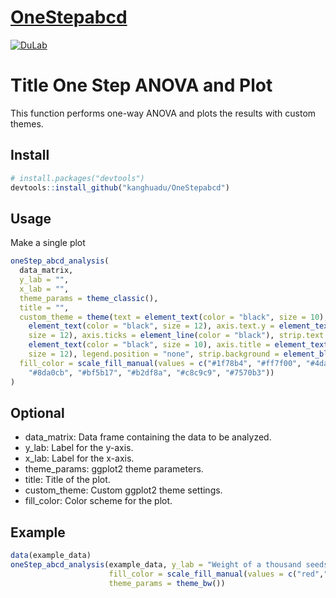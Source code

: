 # [OneStepabcd](https://github.com/kanghuadu/OneStepabcd)
[![DuLab](https://img.shields.io/badge/DuLab-github-blue?logo=github)](https://github.com/kanghuadu)

# Title One Step ANOVA and Plot
This function performs one-way ANOVA and plots the results with custom themes.

## Install 
```R
# install.packages("devtools")
devtools::install_github("kanghuadu/OneStepabcd")
```

## Usage
Make a single plot
```R
oneStep_abcd_analysis(
  data_matrix,
  y_lab = "",
  x_lab = "",
  theme_params = theme_classic(),
  title = "",
  custom_theme = theme(text = element_text(color = "black", size = 10), axis.text.x =
    element_text(color = "black", size = 12), axis.text.y = element_text(color = "black",
    size = 12), axis.ticks = element_line(color = "black"), strip.text =
    element_text(color = "black", size = 10), axis.title = element_text(color = "black",
    size = 12), legend.position = "none", strip.background = element_blank()),
  fill_color = scale_fill_manual(values = c("#1f78b4", "#ff7f00", "#4daf4a", "#fb8072",
    "#8da0cb", "#bf5b17", "#b2df8a", "#c8c9c9", "#7570b3"))
)
```

## Optional
- data_matrix: Data frame containing the data to be analyzed.
- y_lab: Label for the y-axis.
- x_lab: Label for the x-axis.
- theme_params: ggplot2 theme parameters.
- title: Title of the plot.
- custom_theme: Custom ggplot2 theme settings.
- fill_color: Color scheme for the plot.

## Example
```R
data(example_data)
oneStep_abcd_analysis(example_data, y_lab = "Weight of a thousand seeds", x_lab = NULL,
                      fill_color = scale_fill_manual(values = c("red","green","#c8c9c9", "#7570b3")),
                      theme_params = theme_bw())
```
